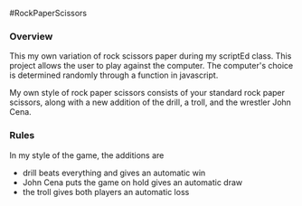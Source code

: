 #RockPaperScissors

### Overview
This my own variation of rock scissors paper during my scriptEd class. This project allows the user to play against the computer. The computer's choice is determined randomly through a function in javascript.

My own style of rock paper scissors consists of your standard rock paper scissors, along with a new addition of the drill, a troll, and the wrestler John Cena. 


### Rules
In my style of the game, the additions are

* drill beats everything and gives an automatic win
* John Cena puts the game on hold gives an automatic draw
* the troll gives both players an automatic loss